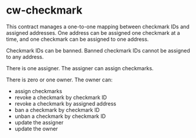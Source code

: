 # cw-checkmark

This contract manages a one-to-one mapping between checkmark IDs and assigned
addresses. One address can be assigned one checkmark at a time, and one
checkmark can be assigned to one address.

Checkmark IDs can be banned. Banned checkmark IDs cannot be assigned to any
address.

There is one assigner. The assigner can assign checkmarks.

There is zero or one owner. The owner can:

- assign checkmarks
- revoke a checkmark by checkmark ID
- revoke a checkmark by assigned address
- ban a checkmark by checkmark ID
- unban a checkmark by checkmark ID
- update the assigner
- update the owner
